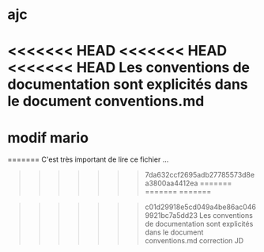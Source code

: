 # ajc
<<<<<<< HEAD
<<<<<<< HEAD
<<<<<<< HEAD
Les conventions de documentation sont explicités dans le document conventions.md
============
modif mario
============
=======
C'est très important de lire ce fichier ...
>>>>>>> 7da632ccf2695adb27785573d8ea3800aa4412ea
=======
=======
=======

>>>>>>> c01d29918e5cd049a4be86ac0469921bc7a5dd23
Les conventions de documentation sont explicités dans le document conventions.md
correction JD
